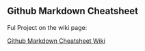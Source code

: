 ## Github Markdown Cheatsheet

Ful Project on the wiki page: 

[Github Markdown Cheatsheet Wiki](https://github.com/yasinnaal/Github-Markdown-Cheatsheet/wiki/Github-Markdown-Cheatsheet)
